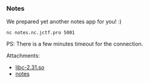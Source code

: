 ### Notes

We prepared yet another notes app for you! :)

```
nc notes.nc.jctf.pro 5001
```

PS: There is a few minutes timeout for the connection.



Attachments:
* [libc-2.31.so](./public/libc-2.31.so)
* [notes](./public/notes)